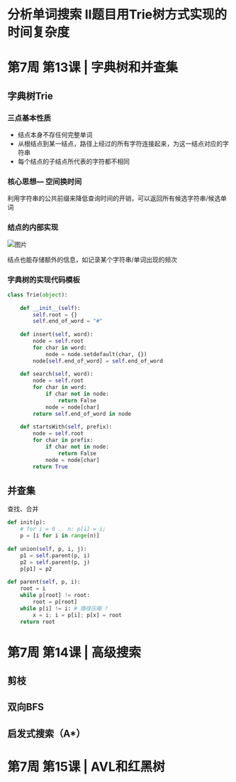 # 分析单词搜索 II题目用Trie树方式实现的时间复杂度 

# 第7周 第13课 | 字典树和并查集 

## 字典树Trie 

### 三点基本性质 


* 结点本身不存任何完整单词 
* 从根结点到某一结点，路径上经过的所有字符连接起来，为这一结点对应的字符串 
* 每个结点的子结点所代表的字符都不相同 
### 核心思想— **空间换时间** 

利用字符串的公共前缀来降低查询时间的开销，可以返回所有候选字符串/候选单词 

### 结点的内部实现 

![图片](https://uploader.shimo.im/f/WTq7Da4UcUIbL1yz.png!thumbnail)

结点也能存储额外的信息，如记录某个字符串/单词出现的频次 

### 字典树的实现代码模板 

```python
class Trie(object): 
   
	def __init__(self):  
		self.root = {}  
		self.end_of_word = "#"  
  
	def insert(self, word):  
		node = self.root  
		for char in word:  
			node = node.setdefault(char, {})  
		node[self.end_of_word] = self.end_of_word  
  
	def search(self, word):  
		node = self.root  
		for char in word:  
			if char not in node:  
				return False  
			node = node[char]  
		return self.end_of_word in node  
  
	def startsWith(self, prefix):  
		node = self.root  
		for char in prefix:  
			if char not in node:  
				return False  
			node = node[char]  
		return True 
```
## 并查集 

查找、合并 

```python
def init(p):  
	# for i = 0 .. n: p[i] = i;  
	p = [i for i in range(n)]  
  
def union(self, p, i, j):  
	p1 = self.parent(p, i)  
	p2 = self.parent(p, j)  
	p[p1] = p2  
  
def parent(self, p, i):  
	root = i  
	while p[root] != root:  
		root = p[root]  
	while p[i] != i: # 路径压缩 ? 
		x = i; i = p[i]; p[x] = root  
	return root 
```
# 第7周 第14课 | 高级搜索 

## 剪枝 

## 双向BFS 

## 启发式搜索（A*） 


# 第7周 第15课 | AVL和红黑树 

## 

